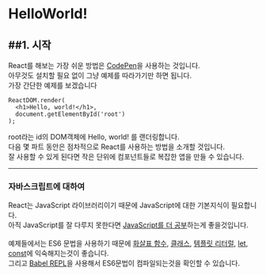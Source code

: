 HelloWorld!
=============
##1. 시작
---------
React를 해보는 가장 쉬운 방법은 [CodePen](http://codepen.io/gaearon/pen/ZpvBNJ?editors=0010)을 사용하는 것입니다.<br>
아무것도 설치할 필요 없이 그냥 예제를 따라가기만 하면 됩니다.<br>
가장 간단한 예제를 보겠습니다
```JSX
ReactDOM.render(
  <h1>Hello, world!</h1>,
  document.getElementById('root')
);
```
root라는 id의 DOM객체에 Hello, world! 를 랜더링합니다.<br>
다음 몇 파트 동안은 점차적으로 React를 사용하는 방법을 소개할 것입니다.<br>
잘 사용할 수 있게 된다면 작은 단위에 컴포넌트들로 복잡한 앱을 만들 수 있습니다.<br>

------------------

### 자바스크립트에 대하여
React는 JavaScript 라이브러리이기 때문에 JavaScript에 대한 기본지식이 필요합니다.<br>
아직 JavaScript를 잘 다루지 못한다면 [JavaScript를 더 공부](https://developer.mozilla.org/en-US/docs/Web/JavaScript/A_re-introduction_to_JavaScript)하는게 좋을것입니다.<br>
<br>
예제들에서는 ES6 문법을 사용하기 때문에 [화살표 함수](https://developer.mozilla.org/en-US/docs/Web/JavaScript/Reference/Functions/Arrow_functions), [클래스](https://developer.mozilla.org/en-US/docs/Web/JavaScript/Reference/Classes), [템플릿 리터럴](https://developer.mozilla.org/en/docs/Web/JavaScript/Reference/Template_literals), [let](https://developer.mozilla.org/en-US/docs/Web/JavaScript/Reference/Statements/let), [const](https://developer.mozilla.org/en-US/docs/Web/JavaScript/Reference/Statements/const)에 익숙해지는것이 좋습니다.<br>
그리고 [Babel REPL](http://babeljs.io/repl/#?babili=false&evaluate=true&lineWrap=false&presets=es2015%2Creact&experimental=false&loose=false&spec=false&code=const%20element%20%3D%20%3Ch1%3EHello%2C%20world!%3C%2Fh1%3E%3B%0Aconst%20container%20%3D%20document.getElementById('root')%3B%0AReactDOM.render(element%2C%20container)%3B%0A)을 사용해서 ES6문법이 컴파일되는것을 확인할 수 있습니다.
